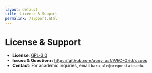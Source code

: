 ```yaml
---
layout: default
title: License & Support
permalink: /support.html
---
```


# License & Support

- **License**: [GPL-3.0](https://github.com/acep-uaf/WEC-Grid/blob/main/LICENSE)  
- **Issues & Questions**: https://github.com/acep-uaf/WEC-Grid/issues  
- **Contact**: For academic inquiries, email `barajale@oregonstate.edu`.